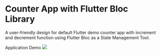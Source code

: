 # Counter App with Flutter Bloc Library

A user-friendly design for default Flutter demo counter app with increment and decrement function 
using Flutter Bloc as a State Management Tool.

Application Demo
<img src = 'https://github.com/user-attachments/assets/1bdd8017-faff-4c6f-b496-e95b1dde6b57'/>


